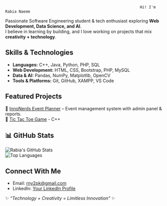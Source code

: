 
                                                                Hi! I'm Rabia Naeem  

 Passionate Software Engineering student & tech enthusiast exploring **Web Development, Data Science, and AI**.  
 I believe in learning by building, and I love working on projects that mix **creativity + technology**.  


##  Skills & Technologies  
- **Languages:** C++, Java, Python, PHP, SQL  
- **Web Development:** HTML, CSS, Bootstrap, PHP, MySQL  
- **Data & AI:** Pandas, NumPy, Matplotlib, OpenCV  
- **Tools & Platforms:** Git, GitHub, XAMPP, VS Code  


##  Featured Projects  
🔹 [InnoNerds Event Planner](https://github.com/Rabia579/InnoNerds_Event_Planner) – Event management system with admin panel & reports.  
🔹 [Tic Tac Toe Game](https://github.com/Rabia579/Tic_Tac_Toe) - C++
 


## 📊 GitHub Stats  
![Rabia's GitHub Stats](https://github-readme-stats.vercel.app/api?username=Rabia579&show_icons=true&theme=radical)  
![Top Languages](https://github-readme-stats.vercel.app/api/top-langs/?username=Rabia579&layout=compact&theme=radical)  


##  Connect With Me  
-  Email: rny2pk@gmail.com  
-  LinkedIn: [Your LinkedIn Profile](https://linkedin.com/in/your-link)  


✨ *“Technology + Creativity = Limitless Innovation”* ✨
